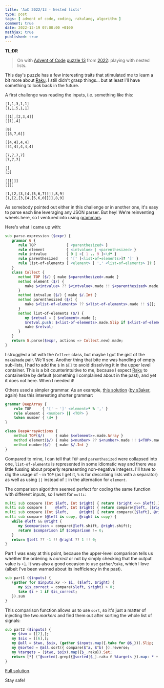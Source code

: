 ```yaml
---
title: 'AoC 2022/13 - Nested lists'
type: post
tags: [ advent of code, coding, rakulang, algorithm ]
comment: true
date: 2022-12-19 07:00:00 +0100
mathjax: true
published: true
---
```


**TL;DR**

> On with [Advent of Code][] [puzzle 13][puzzle] from [2022][aoc2022]:
> playing with nested lists.

This day's puzzle has a few interesting traits that stimulated me to
learn a bit more about [Raku][]. I still didn't grasp things... but at
least I'll have something to look back in the future.

A first challenge was reading the inputs, i.e. something like this:

```
[1,1,3,1,1]
[1,1,5,1,1]

[[1],[2,3,4]]
[[1],4]

[9]
[[8,7,6]]

[[4,4],4,4]
[[4,4],4,4,4]

[7,7,7,7]
[7,7,7]

[]
[3]

[[[]]]
[[]]

[1,[2,[3,[4,[5,6,7]]]],8,9]
[1,[2,[3,[4,[5,6,0]]]],8,9]
```

As somebody pointed out either in this challenge or in another one, it's
easy to parse each line leveraging any JSON parser. But hey! We're
reinventing wheels here, so I ventured into using [grammars][].

Here's what I came up with:

```raku
sub parse-expression ($expr) {
   grammar G {
      rule TOP              { <parenthesized> }
      rule element          { <intvalue> | <parenthesized> }
      rule intvalue         { 0 | <[ 1 .. 9 ]>\d* }
      rule parenthesized    { '[' [<list-of-elements>]? ']' }
      rule list-of-elements { <element> [ ',' <list-of-elements> ]? }
   }
   class Collect {
      method TOP ($/) { make $<parenthesized>.made }
      method element ($/) {
         make $<intvalue> ?? $<intvalue>.made !! $<parenthesized>.made;
      }
      method intvalue ($/) { make $/.Int }
      method parenthesized ($/) {
         make $<list-of-elements> ?? $<list-of-elements>.made !! $[];
      }
      method list-of-elements ($/) {
         my $retval = [ $<element>.made ];
         $retval.push: $<list-of-elements>.made.Slip if $<list-of-elements>;
         make $retval;
      }
   }
   return G.parse($expr, actions => Collect.new).made;
}
```

I struggled a bit with the `Collect` class, but maybe I got the gist of
the `make`/`made` pair. We'll see. Another thing that bite me was
handling of empty sub-lists, I had to add the `$` in `$[]` to avoid
dissolving it in the upper level container. This is a bit
counterintuitive to me, because I expect [Raku][] to containerize by
default (something I complained about in the past), and yet it does not
here. When I needed it!

Others used a simpler grammar. As an example, [this solution][] ([by
s3aker][], again) has this interesting shorter grammar:

```raku
grammar DeepArray {
    rule TOP     { '[' ~ ']' <element>* % ',' }
    rule element { <number> || <TOP> }
    token number { \d+ }
}

class DeepArrayActions {
    method TOP($/)     { make $<element>».made.Array }
    method element($/) { make $<number> ?? $<number>.made !! $<TOP>.made }
    method number($/)  { make $/.Int }
}
```

Compared to mine, I can tell that `TOP` and `parenthesized` were
collapsed into one, `list-of-elements` is represented in some idiomatic
way and there was little fussing about properly representing
non-negative integers. I'll have to dig the usage of `~` in `TOP` (as I
get it, `%` is for describing lists with a separator) as well as using
`||` instead of `|` in the alternation for `element`.

The comparison algorithm seemed perfect for coding the same function
with different inputs, so I went for `multi`:

```raku
multi sub compare (Int $left, Int $right) { return ($right <=> $left).Int }
multi sub compare (    @left, Int $right) { return compare(@left, [$right]) }
multi sub compare (Int $left,     @right) { return compare([$left], @right) }
multi sub compare (@left is copy, @right is copy) {
   while @left && @right {
      my $comparison = compare(@left.shift, @right.shift);
      return $comparison if $comparison != 0;
   }
   return @left ?? -1 !! @right ?? 1 !! 0;
}
```

Part 1 was easy at this point, because the upper-level comparison tells
us whether the ordering is *correct* or not by simply checking that the
output value is `+1`. It was also a good occasion to use
`gather`/`take`, which I love (albeit I've been warned about its
inefficiency in the past).

```raku
sub part1 ($inputs) {
   (gather for $inputs.kv -> $i, ($left, $right) {
      my $is_correct = compare($left, $right) > 0;
      take $i + 1 if $is_correct;
   }).sum
}
```

This comparison function allows us to use `sort`, so it's just a matter
of injecting the two *markers* and find them out after sorting the whole
list of signals:

```raku
sub part2 ($inputs) {
   my $two = [[2],];
   my $six = [[6],];
   my @all = $two, $six, (gather $inputs.map({.take for @$_})).Slip;
   my @sorted = @all.sort({ compare($^a, $^b) }).reverse;
   my %targets = ($two, $six).map({$_.raku}).Set;
   return [*] (^@sorted).grep({@sorted[$_].raku ∈ %targets }).map: * + 1;
}
```

[Full solution][].

Stay safe!

[puzzle]: https://adventofcode.com/2022/day/13
[aoc2022]: https://adventofcode.com/2022/
[Advent of Code]: https://adventofcode.com/
[Raku]: https://www.raku.org/
[Perl]: https://www.perl.org/
[grammars]: https://docs.raku.org/language/grammars
[by s3aker]: https://www.reddit.com/r/adventofcode/comments/zkmyh4/comment/j017hj8/
[this solution]: https://glot.io/snippets/ggajwqploo
[Full solution]: https://gitlab.com/polettix/advent-of-code/-/blob/main/2022/13.raku
